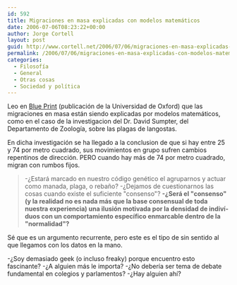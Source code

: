 ```yaml
---
id: 592
title: Migraciones en masa explicadas con modelos matemáticos
date: 2006-07-06T08:23:22+00:00
author: Jorge Cortell
layout: post
guid: http://www.cortell.net/2006/07/06/migraciones-en-masa-explicadas-con-modelos-matematicos/
permalink: /2006/07/06/migraciones-en-masa-explicadas-con-modelos-matematicos/
categories:
  - Filosofí­a
  - General
  - Otras cosas
  - Sociedad y polí­tica
---
```

Leo en <a title="Blue Print" target="_blank" href="http://www.ox.ac.uk/blueprint/">Blue Print</a> (publicación de la Universidad de Oxford) que las migraciones en masa están siendo explicadas por modelos matemáticos, como en el caso de la investigacion del Dr. David Sumpter, del Departamento de Zoologí­a, sobre las plagas de langostas.

En dicha investigación se ha llegado a la conclusion de que si hay entre 25 y 74 por metro cuadrado, sus movimientos en grupo sufren cambios repentinos de dirección. PERO cuando hay más de 74 por metro cuadrado, migran con rumbos fijos.

> -¿Estará marcado en nuestro código genético el agruparnos y actuar como manada, plaga, o rebaño? -¿Dejamos de cuestionarnos las cosas cuando existe el suficiente "consenso"? **-¿Será el "consenso" (y la realidad no es nada más que la base consensual de toda nuestra experiencia) una ilusión motivada por la densidad de indiví­duos con un comportamiento especí­fico enmarcable dentro de la "normalidad"?**

Sé que es un argumento recurrente, pero este es el tipo de sin sentido al que llegamos con los datos en la mano.

-¿Soy demasiado geek (o incluso freaky) porque encuentro esto fascinante? -¿A alguien más le importa? -¿No deberí­a ser tema de debate fundamental en colegios y parlamentos? -¿Hay alguien ahí­?